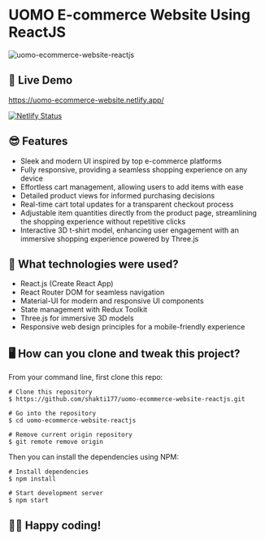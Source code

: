 # UOMO E-commerce Website Using ReactJS

![uomo-ecommerce-website-reactjs](https://socialify.git.ci/shakti177/uomo-ecommerce-website-reactjs/image?description=1&font=Inter&forks=1&issues=1&language=1&name=1&owner=1&pattern=Solid&pulls=1&stargazers=1&theme=Auto)

## 📌 Live Demo
https://uomo-ecommerce-website.netlify.app/

[![Netlify Status](https://api.netlify.com/api/v1/badges/fec4a869-298c-4e9c-8df6-cb6f132f7bd8/deploy-status)](https://app.netlify.com/sites/uomo-ecommerce-website/deploys)

## 😎 Features

- Sleek and modern UI inspired by top e-commerce platforms
- Fully responsive, providing a seamless shopping experience on any device
- Effortless cart management, allowing users to add items with ease
- Detailed product views for informed purchasing decisions
- Real-time cart total updates for a transparent checkout process
- Adjustable item quantities directly from the product page, streamlining the shopping experience without repetitive clicks
- Interactive 3D t-shirt model, enhancing user engagement with an immersive shopping experience powered by Three.js 

## 🚀 What technologies were used?

- React.js (Create React App)
- React Router DOM for seamless navigation
- Material-UI for modern and responsive UI components
- State management with Redux Toolkit
- Three.js for immersive 3D models
- Responsive web design principles for a mobile-friendly experience

## 🖥️ How can you clone and tweak this project?

From your command line, first clone this repo:

```
# Clone this repository
$ https://github.com/shakti177/uomo-ecommerce-website-reactjs.git

# Go into the repository
$ cd uomo-ecommerce-website-reactjs

# Remove current origin repository
$ git remote remove origin

```

Then you can install the dependencies using NPM:

```
# Install dependencies
$ npm install

# Start development server
$ npm start
```
👨‍💻 Happy coding!
---
